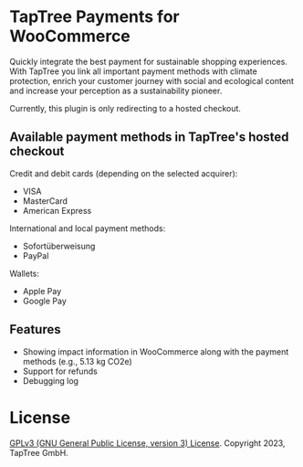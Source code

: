 # TapTree Payments for WooCommerce

Quickly integrate the best payment for sustainable shopping experiences. With TapTree you link all important payment methods with climate protection, enrich your customer journey with social and ecological content and increase your perception as a sustainability pioneer.

Currently, this plugin is only redirecting to a hosted checkout.

## Available payment methods in TapTree's hosted checkout

Credit and debit cards (depending on the selected acquirer):

- VISA
- MasterCard
- American Express

International and local payment methods:

- Sofortüberweisung
- PayPal

Wallets:

- Apple Pay
- Google Pay

## Features

- Showing impact information in WooCommerce along with the payment methods (e.g., 5.13 kg CO2e)
- Support for refunds
- Debugging log

# License

[GPLv3 (GNU General Public License, version 3) License](http://www.gnu.org/licenses/gpl-3.0.html). Copyright 2023, TapTree GmbH.
